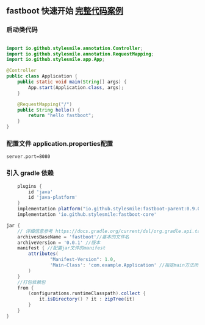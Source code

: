 ## fastboot 快速开始 [完整代码案例](../fastboot-example/fastboot-web-example)

### 启动类代码
```java

import io.github.stylesmile.annotation.Controller;
import io.github.stylesmile.annotation.RequestMapping;
import io.github.stylesmile.app.App;

@Controller
public class Application {
    public static void main(String[] args) {
        App.start(Application.class, args);
    }

    @RequestMapping("/")
    public String hello() {
        return "hello fastboot";
    }
}
```

### 配置文件 application.properties配置
```properties
server.port=8080
```
### 引入 gradle 依赖
```gradle
    plugins {
        id 'java'
        id 'java-platform'
    }
    implementation platform("io.github.stylesmile:fastboot-parent:0.9.0")
    implementation 'io.github.stylesmile:fastboot-core'
```

```gradle 打包配置 （需要在<Main-Class>这里指定启动类）
jar {
    // 详细信息参考 https://docs.gradle.org/current/dsl/org.gradle.api.tasks.bundling.Jar.html
    archivesBaseName = 'fastboot'//基本的文件名
    archiveVersion = '0.0.1' //版本
    manifest { //配置jar文件的manifest
        attributes(
                "Manifest-Version": 1.0,
                'Main-Class': 'com.example.Application' //指定main方法所在的文件
        )
    }
    //打包依赖包
    from {
        (configurations.runtimeClasspath).collect {
            it.isDirectory() ? it : zipTree(it)
        }
    }
}
```




